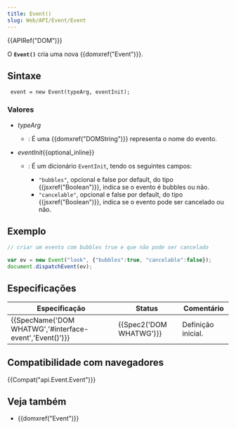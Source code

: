 ```yaml
---
title: Event()
slug: Web/API/Event/Event
---
```

{{APIRef("DOM")}}

O **`Event()`** cria uma nova {{domxref("Event")}}.

## Sintaxe

```
 event = new Event(typeArg, eventInit);
```

### Valores

- _typeArg_
  - : É uma {{domxref("DOMString")}} representa o nome do evento.
- _eventInit_{{optional_inline}}

  - : É um dicionário `EventInit`, tendo os seguintes campos:

    - `"bubbles"`, opcional e false por default, do tipo {{jsxref("Boolean")}}, indica se o evento é bubbles ou não.
    - `"cancelable"`, opcional e false por default, do tipo {{jsxref("Boolean")}}, indica se o evento pode ser cancelado ou não.

## Exemplo

```js
// criar um evento com bubbles true e que não pode ser cancelado

var ev = new Event("look", {"bubbles":true, "cancelable":false});
document.dispatchEvent(ev);
```

## Especificações

| Especificação                                                            | Status                           | Comentário         |
| ------------------------------------------------------------------------ | -------------------------------- | ------------------ |
| {{SpecName('DOM WHATWG','#interface-event','Event()')}} | {{Spec2('DOM WHATWG')}} | Definição inicial. |

## Compatibilidade com navegadores

{{Compat("api.Event.Event")}}

## Veja também

- {{domxref("Event")}}

